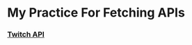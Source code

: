 # My Practice For Fetching APIs

### [Twitch API](https://cwenwen.github.io/APIsPractice/Twitch_API/)
